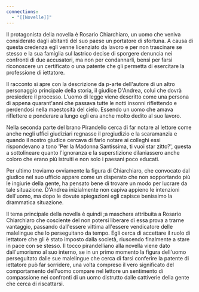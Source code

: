 ```yaml
---
connections:
  - "[[Novelle]]"
---
```

Il protagonista della novella è Rosario Chiarchiaro, un uomo che veniva considerato dagli abitanti del suo paese un portatore di sfortuna. A causa di questa credenza egli venne licenziato da lavoro e per non trascinare se stesso e la sua famiglia sul lastrico decise di sporgere denuncia nei confronti di due accusatori, ma non per condannarli, bensì per farsi riconoscere un certificato o una patente che gli permetta di esercitare la professione di iettatore.

Il racconto si apre con la descrizione da p-arte dell'autore di un altro personaggio principale della storia, il giudice D'Andrea, colui che dovrà presiedere il processo. L'uomo di legge viene descritto come una persona di appena quarant'anni che passava tutte le notti insonni riflettendo e perdendosi nella maestosità del cielo. Essendo un uomo che amava riflettere e ponderare a lungo egli era anche molto dedito al suo lavoro.

Nella seconda parte del brano Pirandello cerca di far notare al lettore come anche negli uffici giudiziari regnasse il pregiudizio e la scaramanzia e quando il nostro giudice cercava di farlo notare ai colleghi essi rispondevano a tono 'Per la Madonna Santissima, ti vuoi star zitto?', questa a sottolineare quanto l'ignoranza e la superstizione dilaniassero anche coloro che erano più istruiti e non solo i paesani poco educati.

Per ultimo troviamo ovviamente la figura di Chiarchiaro, che convocato dal giudice nel suo ufficio appare come un disperato che non sopportando più le ingiurie della gente, ha pensato bene di trovare un modo per lucrare da tale situazione. D'Andrea inizialmente non capiva appieno le intenzioni dell'uomo, ma dopo le dovute spiegazioni egli capisce benissimo la drammatica situazione.

Il tema principale della novella è quindi ;a maschera attribuita a Rosario Chiarchiaro che cosciente del non potersi liberare di essa prova a trarne vantaggio, passando dall'essere vittima all'essere vendicatore delle malelingue che lo perseguitano da tempo. Egli cerca di accettare il ruolo di iettatore che gli è stato imposto dalla società, riuscendo finalmente a stare in pace con se stesso.  Il tocco pirandelliano alla novella viene dato dall'umorismo al suo interno, se in un primo momento la figura dell'uomo perseguitato dalle sue malelingue che cerca di farsi conferire la patente di iettatore può far sorridere, una volta compreso il vero significato del comportamento dell'uomo compare nel lettore un sentimento di compassione nei confronti di un uomo distrutto dalle cattiverie della gente che cerca di riscattarsi.